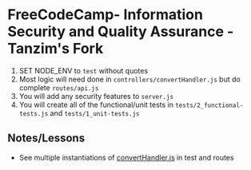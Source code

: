 # FreeCodeCamp- Information Security and Quality Assurance - Tanzim's Fork

1) SET NODE_ENV to `test` without quotes
2) Most logic will need done in `controllers/convertHandler.js` but do complete `routes/api.js`
3) You will add any security features to `server.js`
4) You will create all of the functional/unit tests in `tests/2_functional-tests.js` and `tests/1_unit-tests.js`

## Notes/Lessons

- See multiple instantiations of [convertHandler.js](./controllers/convertHandler.js) in test and routes
